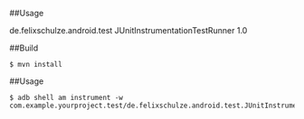 ##Usage

   <dependency>
      <groupId>de.felixschulze.android.test</groupId>
      <artifactId>JUnitInstrumentationTestRunner</artifactId>
      <version>1.0</version>
   </dependency>

##Build

    $ mvn install

##Usage

    $ adb shell am instrument -w com.example.yourproject.test/de.felixschulze.android.test.JUnitInstrumentationTestRunner
